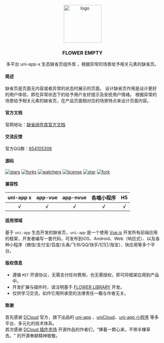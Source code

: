 <p align="center"><img alt="logo" src="https://www.flowerui.com/logo.png" width="123"></p>
<h3 align="center">FLOWER EMPTY</h3>
<p align="center">多平台 uni-app-x 生态缺省页组件库 ，根据异常的场景给予相关元素的缺省页。</p>

#### 简述
缺省页是页面无内容或者异常的状态时展示的页面。
设计缺省页作用是设计更好的用户体验，即在异常状态下的给予用户友好提示及安抚用户情绪。
根据异常的场景给予相关元素的缺省页，在产品页面相对应的场景特点来设计页面内容。

#### 官方文档
官网地址：<a target="_blank" href="https://flowerui.com/documents/flower-empty/guide/sketch.html">缺省组件库官方文档</a>  
#### 交流反馈
官方QQ群：<a target="_blank" href="https://qm.qq.com/cgi-bin/qm/qr?k=_a2CXouL0H2OvaJ8vPalp3S6DABKIoCH&jump_from=webapi&authKey=riLWFXQamGAWrXQnBW0NCCFVeodvRvAEAooJNxuNybHBCOs9w0V9yR2F1NhVsZS/">654105306</a>  
#### 源码
[![stars](https://img.shields.io/github/stars/dengqichang/flower-library?style=social)](https://github.com/dengqichang/flower-library/tree/main/uni_modules/flower-empty)
[![forks](https://img.shields.io/github/forks/dengqichang/flower-library?style=social)](https://github.com/dengqichang/flower-library/tree/main/uni_modules/flower-empty)
[![watchers](https://img.shields.io/github/watchers/dengqichang/flower-library?style=social)](https://github.com/dengqichang/flower-library/tree/main/uni_modules/flower-empty)
[![license](https://img.shields.io/github/license/dengqichang/flower-library?style=social)](https://github.com/dengqichang/flower-library/tree/main/uni_modules/flower-empty)
[![star](https://gitee.com/dengqichang/flower-library/badge/star.svg?theme=white)](https://github.com/dengqichang/flower-library/tree/main/uni_modules/flower-empty)
[![fork](https://gitee.com/dengqichang/flower-library/badge/fork.svg?theme=white)](https://github.com/dengqichang/flower-library/tree/main/uni_modules/flower-empty)
#### 兼容性
| uni-app x	| app-vue	| app-nvue	| 各端小程序		| H5		|
| :------:	| :------:	| :------:	| :-------:		| :-------:	|
| √			| √			| √			| √				|√			|

#### 适用领域
基于 `uni-app` 生态开发的缺省页，`uni-app` 是一个使用 [Vue.js](https://vuejs.org/) 开发所有前端应用的框架，开发者编写一套代码，可发布到iOS、Android、Web（响应式）、以及各种小程序（微信/支付宝/百度/头条/飞书/QQ/快手/钉钉/淘宝）、快应用等多个平台。
#### 版权信息
- 遵循 `MIT` 开源协议，无需支付任何费用，也无需授权，即可将框架应用到产品中。
- 开发扩展与插件时，请注明基于 [FLOWER LIBRARY](https://flowerui.com/) 开发。
- 仅供学习交流，如作它用所承受的法律责任一概与作者无关。

#### 致谢
首先感谢 [DCloud](https://www.dcloud.io/) 官方，旗下出品的 [uni-app](https://uniapp.dcloud.net.cn/) 、[uniCloud](https://uniapp.dcloud.net.cn/uniCloud/)、[uni-app 小程序](https://nativesupport.dcloud.net.cn/README) 等多平台、多元化的技术体系。  
其次感谢 [DCloud 插件市场](https://ext.dcloud.net.cn/) 开源作品的作者们，"捧着一颗心来，不带半棵草去。" 的开源奉献精神致敬。